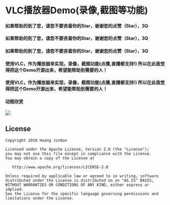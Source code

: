 # VLC播放器Demo(录像,截图等功能)

#### 如果帮助的到了您，请您不要吝啬你的Star，谢谢您的点赞（Star），3Q
#### 如果帮助的到了您，请您不要吝啬你的Star，谢谢您的点赞（Star），3Q
#### 如果帮助的到了您，请您不要吝啬你的Star，谢谢您的点赞（Star），3Q

#### 使用VLC，作为播放器来实现，录像，截图功能(点播,直播都支持!) 所以在此我觉得把这个Demo开源出来，希望能帮助到需要的人！
#### 使用VLC，作为播放器来实现，录像，截图功能(点播,直播都支持!) 所以在此我觉得把这个Demo开源出来，希望能帮助到需要的人！


#### 动图欣赏

![](picture/gif/1.gif) 


## License

```text
Copyright 2018 Huang JinQun

Licensed under the Apache License, Version 2.0 (the "License");
you may not use this file except in compliance with the License.
You may obtain a copy of the License at

   http://www.apache.org/licenses/LICENSE-2.0

Unless required by applicable law or agreed to in writing, software
distributed under the License is distributed on an "AS IS" BASIS,
WITHOUT WARRANTIES OR CONDITIONS OF ANY KIND, either express or implied.
See the License for the specific language governing permissions and
limitations under the License.
```